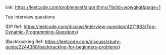 link: https://leetcode.com/problemset/algorithms/?listId=wpwgkgt&page=1

Top interview questions

(DP Ref: https://leetcode.com/discuss/interview-question/4271883/Top-Dynamic-Programming-Questions)

(Backtracking Ref: https://leetcode.com/discuss/study-guide/2244368/backtracking-for-beginners-problems)
